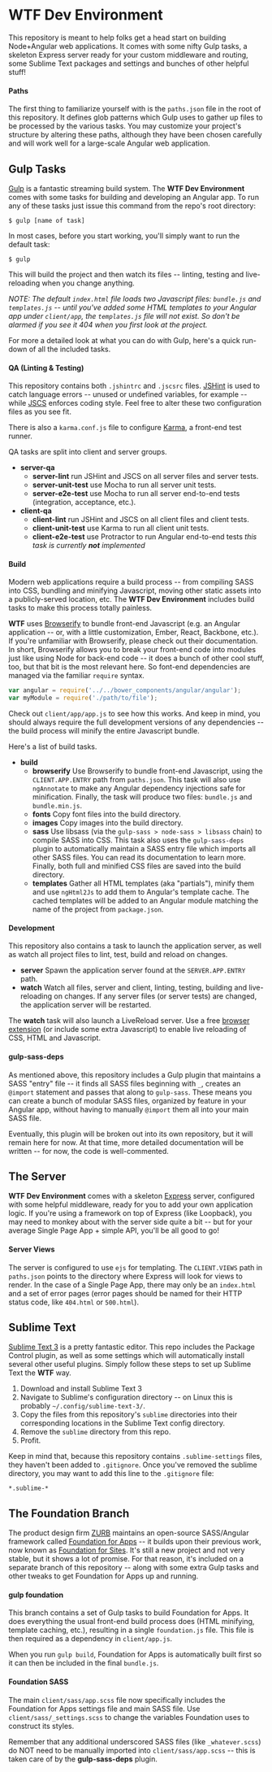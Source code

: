 # WTF Dev Environment

This repository is meant to help folks get a head start on building Node+Angular web applications. It comes with some nifty Gulp tasks, a skeleton Express server ready for your custom middleware and routing, some Sublime Text packages and settings and bunches of other helpful stuff!

#### Paths

The first thing to familiarize yourself with is the `paths.json` file in the root of this repository. It defines glob patterns which Gulp uses to gather up files to be processed by the various tasks. You may customize your project's structure by altering these paths, although they have been chosen carefully and will work well for a large-scale Angular web application.

## Gulp Tasks

[Gulp](http://gulpjs.com/) is a fantastic streaming build system. The **WTF Dev Environment** comes with some tasks for building and developing an Angular app. To run any of these tasks just issue this command from the repo's root directory:

```
$ gulp [name of task]
```

In most cases, before you start working, you'll simply want to run the default task:

```
$ gulp
```

This will build the project and then watch its files -- linting, testing and live-reloading when you change anything.

*NOTE: The default `index.html` file loads two Javascript files: `bundle.js` and `templates.js` -- until you've added some HTML templates to your Angular app under `client/app`, the `templates.js` file will not exist. So don't be alarmed if you see it 404 when you first look at the project.*

For more a detailed look at what you can do with Gulp, here's a quick run-down of all the included tasks.

#### QA (Linting & Testing)

This repository contains both `.jshintrc` and `.jscsrc` files. [JSHint](http://jshint.com/) is used to catch language errors -- unused or undefined variables, for example -- while
[JSCS](https://www.npmjs.com/package/jscs) enforces coding style. Feel free to alter these two configuration files as
you see fit.

There is also a `karma.conf.js` file to configure [Karma](http://karma-runner.github.io/0.12/index.html), a front-end test runner.

QA tasks are split into client and server groups.

- **server-qa**
    + **server-lint** run JSHint and JSCS on all server files and server tests.
    + **server-unit-test** use Mocha to run all server unit tests.
    + **server-e2e-test** use Mocha to run all server end-to-end tests (integration, acceptance, etc.).
- **client-qa**
    + **client-lint** run JSHint and JSCS on all client files and client tests.
    + **client-unit-test** use Karma to run all client unit tests.
    + **client-e2e-test** use Protractor to run Angular end-to-end tests *this task is currently **not** implemented*

#### Build

Modern web applications require a build process -- from compiling SASS into CSS, bundling and minifying Javascript, moving other static assets into a publicly-served location, etc. The **WTF Dev Environment** includes build tasks to make this process totally painless.

**WTF** uses [Browserify](http://browserify.org/) to bundle front-end Javascript (e.g. an Angular application -- or, with a little customization, Ember, React, Backbone, etc.). If you're unfamiliar with Browserify, please check out their documentation. In short, Browserify allows you to break your front-end code into modules just like using Node for back-end code -- it does a bunch of other cool stuff, too, but that bit is the most relevant here. So font-end dependencies are managed via the familiar `require` syntax.

```js
var angular = require('../../bower_components/angular/angular');
var myModule = require('./path/to/file');
```

Check out `client/app/app.js` to see how this works. And keep in mind, you should always require the full development versions of any dependencies -- the build process will minify the entire Javascript bundle.

Here's a list of build tasks.

- **build**
    + **browserify** Use Browserify to bundle front-end Javascript, using the `CLIENT.APP.ENTRY` path from `paths.json`. This task will also use `ngAnnotate` to make any Angular dependency injections safe for minification. Finally, the task will produce two files: `bundle.js` and `bundle.min.js`.
    + **fonts** Copy font files into the build directory.
    + **images** Copy images into the build directory.
    + **sass** Use libsass (via the `gulp-sass > node-sass > libsass` chain) to compile SASS into CSS. This task also uses the `gulp-sass-deps` plugin to automatically maintain a SASS entry file which imports all other SASS files. You can read its documentation to learn more. Finally, both full and minified CSS files are saved into the build directory.
    + **templates** Gather all HTML templates (aka "partials"), minify them and use `ngHtml2Js` to add them to Angular's template cache. The cached templates will be added to an Angular module matching the name of the project from `package.json`.

#### Development

This repository also contains a task to launch the application server, as well as watch all project files to lint, test, build and reload on changes.

- **server** Spawn the application server found at the `SERVER.APP.ENTRY` path.
- **watch** Watch all files, server and client, linting, testing, building and live-reloading on changes. If any server files (or server tests) are changed, the application server will be restarted.

The **watch** task will also launch a LiveReload server. Use a free [browser extension](http://feedback.livereload.com/knowledgebase/articles/86242-how-do-i-install-and-use-the-browser-extensions) (or include some extra Javascript) to enable live reloading of CSS, HTML and Javascript.

#### gulp-sass-deps

As mentioned above, this repository includes a Gulp plugin that maintains a SASS "entry" file -- it finds all SASS files beginning with `_`, creates an `@import` statement and passes that along to `gulp-sass`. These means you can create a bunch of modular SASS files, organized by feature in your Angular app, without having to manually `@import` them all into your main SASS file.

Eventually, this plugin will be broken out into its own repository, but it will remain here for now. At that time, more detailed documentation will be written -- for now, the code is well-commented.

## The Server

**WTF Dev Environment** comes with a skeleton [Express](http://expressjs.com/) server, configured with some helpful middleware, ready for you to add your own application logic. If you're using a framework on top of Express (like Loopback), you may need to monkey about with the server side quite a bit -- but for your average Single Page App + simple API, you'll be all good to go!

#### Server Views

The server is configured to use `ejs` for templating. The `CLIENT.VIEWS` path in `paths.json` points to the directory where Express will look for views to render. In the case of a Single Page App, there may only be an `index.html` and a set of error pages (error pages should be named for their HTTP status code, like `404.html` or `500.html`).

## Sublime Text

[Sublime Text 3](http://www.sublimetext.com/3) is a pretty fantastic editor. This repo includes the Package Control plugin, as well as some settings which will automatically install several other useful plugins. Simply follow these steps to set up Sublime Text the **WTF** way.

1. Download and install Sublime Text 3
2. Navigate to Sublime's configuration directory -- on Linux this is probably `~/.config/sublime-text-3/`.
3. Copy the files from this repository's `sublime` directories into their corresponding locations in the Sublime Text config directory.
4. Remove the `sublime` directory from this repo.
5. Profit.

Keep in mind that, because this repository contains `.sublime-settings` files, they haven't been added to `.gitignore`. Once you've removed the sublime directory, you may want to add this line to the `.gitignore` file:

```
*.sublime-*
```

## The Foundation Branch

The product design firm [ZURB](http://zurb.com/) maintains an open-source SASS/Angular framework called [Foundation for Apps](http://foundation.zurb.com/apps/) -- it builds upon their previous work, now known as [Foundation for Sites](http://foundation.zurb.com/). It's still a new project and not very stable, but it shows a lot of promise. For that reason, it's included on a separate branch of this repository -- along with some extra Gulp tasks and other tweaks to get Foundation for Apps up and running.

#### gulp foundation

This branch contains a set of Gulp tasks to build Foundation for Apps. It does everything the usual front-end build process does (HTML minifying, template caching, etc.), resulting in a single `foundation.js` file. This file is then required as a dependency in `client/app.js`.

When you run `gulp build`, Foundation for Apps is automatically built first so it can then be included in the final `bundle.js`.

#### Foundation SASS

The main `client/sass/app.scss` file now specifically includes the Foundation for Apps settings file and main SASS file. Use `client/sass/_settings.scss` to change the variables Foundation uses to construct its styles.

Remember that any additional underscored SASS files (like `_whatever.scss`) do NOT need to be manually imported into `client/sass/app.scss` -- this is taken care of by the **gulp-sass-deps** plugin.
